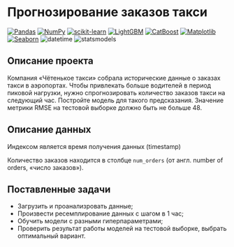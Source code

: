 # Прогнозирование заказов такси

[![Pandas](https://img.shields.io/badge/Pandas-1.2-blue.svg)](https://pandas.pydata.org/) [![NumPy](https://img.shields.io/badge/NumPy-1.19-cyan.svg)](https://numpy.org/) [![scikit-learn](https://img.shields.io/badge/sklearn-0.24-orange.svg)](https://scikit-learn.org/) [![LightGBM](https://img.shields.io/badge/LightGBM-3.2.1-red.svg)](https://lightgbm.readthedocs.io) [![CatBoost](https://img.shields.io/badge/CatBoost-1.0-yellow.svg)](https://catboost.ai/) [![Matplotlib](https://img.shields.io/badge/matplotlib-3.4-white.svg)](https://matplotlib.org/) [![Seaborn](https://img.shields.io/badge/seaborn-0.11-green.svg)](https://seaborn.pydata.org/) ![datetime](https://img.shields.io/badge/datetime-_-gray.svg) ![statsmodels](https://img.shields.io/badge/statsmodels-_-gray.svg)

## Описание проекта

Компания «Чётенькое такси» собрала исторические данные о заказах такси в аэропортах. Чтобы привлекать больше водителей в период пиковой нагрузки, нужно спрогнозировать количество заказов такси на следующий час. Постройте модель для такого предсказания.
Значение метрики RMSE на тестовой выборке должно быть не больше 48.

## Описание данных

Индексом является время получения данных (timestamp)

Количество заказов находится в столбце `num_orders` (от англ. number of orders, «число заказов»).
    
## Поставленные задачи

- Загрузить и проанализровать данные;
- Произвести ресемплирование данных с шагом в 1 час;
- Обучить модели с разными гиперпараметрами;
- Проверить результат работы моделей на тестовой выборке, выбрать оптимальный вариант.
